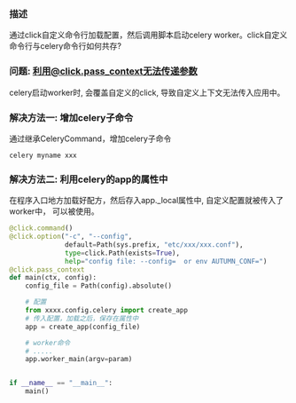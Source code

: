 ### 描述

通过click自定义命令行加载配置，然后调用脚本启动celery worker。click自定义命令行与celery命令行如何共存?


### 问题: 利用@click.pass_context无法传递参数

celery启动worker时, 会覆盖自定义的click, 导致自定义上下文无法传入应用中。


### 解决方法一: 增加celery子命令

通过继承CeleryCommand，增加celery子命令

```
celery myname xxx
```

### 解决方法二: 利用celery的app的属性中

在程序入口地方加载好配方，然后存入app._local属性中, 自定义配置就被传入了worker中， 可以被使用。

```python
@click.command()
@click.option("-c", "--config",
              default=Path(sys.prefix, "etc/xxx/xxx.conf"),
              type=click.Path(exists=True),
              help="config file: --config=  or env AUTUMN_CONF=")
@click.pass_context
def main(ctx, config):
    config_file = Path(config).absolute()

    # 配置
    from xxxx.config.celery import create_app
    # 传入配置，加载之后，保存在属性中
    app = create_app(config_file)

    # worker命令
    # .....
    app.worker_main(argv=param)


if __name__ == "__main__":
    main()
```

